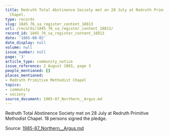 ```yaml
---
title: Redruth Total Abstinence Society met on 28 July at Redruth Primitive Methodist
  Chapel.
type: records
slug: 1845_76_sa_register_content_18813
url: /records/1845_76_sa_register_content_18813/
record_id: 1845_76_sa_register_content_18813
date: '1865-08-02'
date_display: null
volume: null
issue_number: null
page: '3'
article_type: community_notice
issue_reference: 2 August 1865, page 3
people_mentioned: []
places_mentioned:
- Redruth Primitive Methodist Chapel
topics:
- community
- society
source_document: 1985-87_Northern__Argus.md
---
```


Redruth Total Abstinence Society met on 28 July at Redruth Primitive Methodist Chapel.  18 persons signed the pledge.

Source: [1985-87_Northern__Argus.md](/downloads/markdown/1985-87_Northern__Argus.md)
